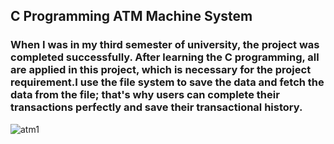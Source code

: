 ## C Programming ATM Machine System 
### When I was in my third semester of university, the project was completed successfully. After learning the C programming, all are applied in this project, which is necessary for the project requirement.I use the file system to save the data and fetch the data from the file; that's why users can complete their transactions perfectly and save their transactional history.


![atm1](https://github.com/shahriar00/C-Project/assets/70763173/4eefa8b4-1a68-48e3-af23-c7f7b9e1ef8d)
